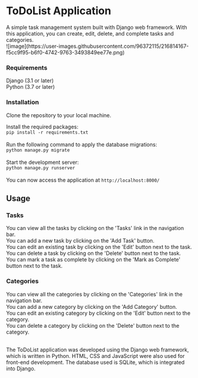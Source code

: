 <h1>ToDoList Application</h1>
A simple task management system built with Django web framework. With this application, you can create, edit, delete, and complete tasks and categories.<br>
![image](https://user-images.githubusercontent.com/96372115/216814167-f5cc9f95-b6f0-4742-9763-3493849ee77e.png)

<h3>Requirements</h3>
Django (3.1 or later)<br>
Python (3.7 or later)
<h3>Installation</h3>
Clone the repository to your local machine.<br>


Install the required packages:<br>
```pip install -r requirements.txt```<br><br>
Run the following command to apply the database migrations:<br>
```python manage.py migrate```<br><br>
Start the development server:<br>
```python manage.py runserver```<br><br>
You can now access the application at ``` http://localhost:8000/ ```

<h2>Usage</h2>
<h3>Tasks</h3>
You can view all the tasks by clicking on the 'Tasks' link in the navigation bar.<br>
You can add a new task by clicking on the 'Add Task' button.<br>
You can edit an existing task by clicking on the 'Edit' button next to the task.<br>
You can delete a task by clicking on the 'Delete' button next to the task.<br>
You can mark a task as complete by clicking on the 'Mark as Complete' button next to the task.<br>
<h3>Categories</h3>
You can view all the categories by clicking on the 'Categories' link in the navigation bar.<br>
You can add a new category by clicking on the 'Add Category' button.<br>
You can edit an existing category by clicking on the 'Edit' button next to the category.<br>
You can delete a category by clicking on the 'Delete' button next to the category.<br><br>

The ToDoList application was developed using the Django web framework, which is written in Python. HTML, CSS and JavaScript were also used for front-end development. The database used is SQLite, which is integrated into Django.
